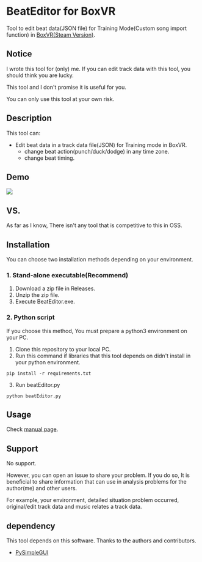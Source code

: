 # BeatEditor for BoxVR

Tool to edit beat data(JSON file) for Training Mode(Custom song import function) in [BoxVR(Steam Version)](https://store.steampowered.com/app/641960/BOXVR/).

## Notice 

I wrote this tool for (only) me. If you can edit track data with this tool, you should think you are lucky. 

This tool and I don't promise it is useful for you.

You can only use this tool at your own risk.

## Description

This tool can:

* Edit beat data in a track data file(JSON) for Training mode in BoxVR.
	* change beat action(punch/duck/dodge) in any time zone.
	* change beat timing.

## Demo

[![](https://img.youtube.com/vi/otg2Z17wYOE/0.jpg)](https://www.youtube.com/watch?v=otg2Z17wYOE)

## VS.

As far as I know, There isn't any tool that is competitive to this in OSS.

## Installation

You can choose two installation methods depending on your environment.

### 1. Stand-alone executable(Recommend)

1. Download a zip file in Releases.
2. Unzip the zip file.
3. Execute BeatEditor.exe.

### 2. Python script

If you choose this method, You must prepare a python3 environment on your PC.

1. Clone this repository to your local PC.
2. Run this command if libraries that this tool depends on didn't install in your python environment.
```
pip install -r requirements.txt
```
3. Run beatEditor.py
```
python beatEditor.py
```

## Usage

Check [manual page](doc/manual.md).

## Support 

No support.

However, you can open an issue to share your problem. If you do so, It is beneficial to share information that can use in analysis problems for the author(me) and other users.

For example, your environment, detailed situation problem occurred, original/edit track data and music relates a track data.

## dependency

This tool depends on this software. Thanks to the authors and contributors.

* [PySimpleGUI](https://github.com/PySimpleGUI/PySimpleGUI)
